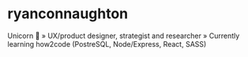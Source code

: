 # ryanconnaughton
Unicorn 🦄  » UX/product designer, strategist and researcher
» Currently learning how2code (PostreSQL, Node/Express, React, SASS)
